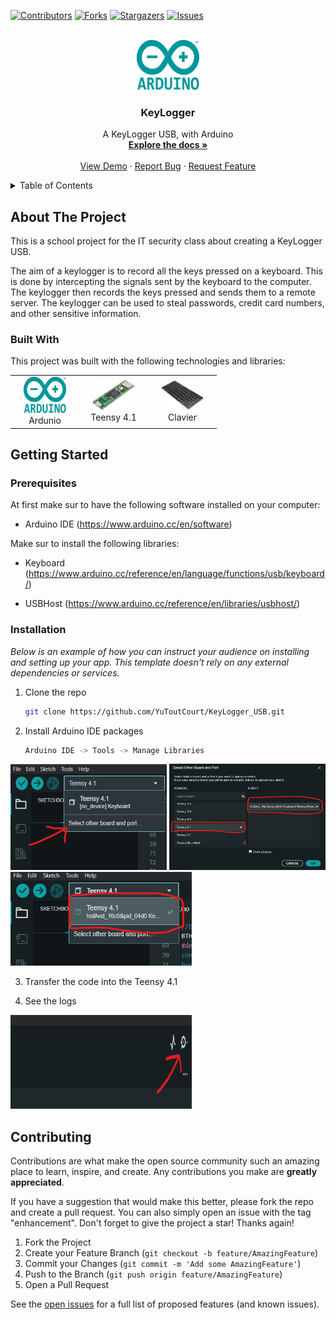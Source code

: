 
<a name="readme-top"></a>

[![Contributors][contributors-shield]][contributors-url]
[![Forks][forks-shield]][forks-url]
[![Stargazers][stars-shield]][stars-url]
[![Issues][issues-shield]][issues-url]



<!-- PROJECT LOGO -->
<br />
<div align="center">
  <a href="https://github.com/YuToutCourt/KeyLogger_USB">
    <img src="images/Arduino_Logo.svg.png" alt="Logo" width="100" height="80">
  </a>

  <h3 align="center">KeyLogger</h3>

  <p align="center">
    A KeyLogger USB, with Arduino
    <br />
    <a href="https://github.com/YuToutCourt/KeyLogger_USB"><strong>Explore the docs »</strong></a>
    <br />
    <br />
    <a href="https://github.com/YuToutCourt/KeyLogger_USB">View Demo</a>
    ·
    <a href="https://github.com/YuToutCourt/KeyLogger_USB/issues">Report Bug</a>
    ·
    <a href="https://github.com/YuToutCourt/KeyLogger_USB/issues">Request Feature</a>
  </p>
</div>



<!-- TABLE OF CONTENTS -->
<details>
  <summary>Table of Contents</summary>
  <ol>
    <li>
      <a href="#about-the-project">About The Project</a>
      <ul>
        <li><a href="#built-with">Built With</a></li>
      </ul>
    </li>
    <li>
      <a href="#getting-started">Getting Started</a>
      <ul>
        <li><a href="#prerequisites">Prerequisites</a></li>
        <li><a href="#installation">Installation</a></li>
      </ul>
    </li>
    <li><a href="#contributing">Contributing</a></li>
  </ol>
</details>



<!-- ABOUT THE PROJECT -->
## About The Project

This is a school project for the IT security class about creating a KeyLogger USB.

The aim of a keylogger is to record all the keys pressed on a keyboard. This is done by intercepting the signals sent by the keyboard to the computer. The keylogger then records the keys pressed and sends them to a remote server. The keylogger can be used to steal passwords, credit card numbers, and other sensitive information.



### Built With

This project was built with the following technologies and libraries:



<table>
  <tr>
    <td align="center" width="96">
      <a href="https://www.arduino.cc/en/software">
        <img src="images/Arduino_Logo.svg.png" width="68" height="58" alt="C#" />
      </a>
      <br>Ardunio
    </td>
    <td align="center" width="96">
      <a href="https://www.arduino.cc/reference/en/language/functions/usb/keyboard/">
        <img src="images/teensy.png" width="68" height="48" alt="Python" />
      </a>
      <br>Teensy 4.1
    </td>
      <td align="center" width="96">
      <a href="https://www.arduino.cc/reference/en/libraries/usbhost/">
        <img src="images/keyboard.png" width="68" height="48" alt="Python" />
      </a>
      <br>Clavier
    </td>
    
</table>


<!-- GETTING STARTED -->
## Getting Started

### Prerequisites

At first make sur to have the following software installed on your computer:

* Arduino IDE (https://www.arduino.cc/en/software)

Make sur to install the following libraries:

* Keyboard (https://www.arduino.cc/reference/en/language/functions/usb/keyboard/)

* USBHost (https://www.arduino.cc/reference/en/libraries/usbhost/)

### Installation

_Below is an example of how you can instruct your audience on installing and setting up your app. This template doesn't rely on any external dependencies or services._

1. Clone the repo
   ```sh
   git clone https://github.com/YuToutCourt/KeyLogger_USB.git
   ```
2. Install Arduino IDE packages
   ```sh
   Arduino IDE -> Tools -> Manage Libraries
   ```

<img src="images/select_driver.png" width="250" height="170"/>
<img src="images/select_port1.png" width="250" height="170"/>
<img src="images/select_port2.png" width="290" height="150"/>

3. Transfer the code into the Teensy 4.1

4. See the logs 
<img src="images/activer.png" width="290" height="150"/>

<!-- CONTRIBUTING -->
## Contributing

Contributions are what make the open source community such an amazing place to learn, inspire, and create. Any contributions you make are **greatly appreciated**.

If you have a suggestion that would make this better, please fork the repo and create a pull request. You can also simply open an issue with the tag "enhancement".
Don't forget to give the project a star! Thanks again!

1. Fork the Project
2. Create your Feature Branch (`git checkout -b feature/AmazingFeature`)
3. Commit your Changes (`git commit -m 'Add some AmazingFeature'`)
4. Push to the Branch (`git push origin feature/AmazingFeature`)
5. Open a Pull Request

See the [open issues](https://github.com/YuToutCourt/KeyLogger_USB/issues) for a full list of proposed features (and known issues).




<!-- MARKDOWN LINKS & IMAGES -->
<!-- https://www.markdownguide.org/basic-syntax/#reference-style-links -->
[contributors-shield]: https://img.shields.io/github/contributors/YuToutCourt/KeyLogger_USB?style=for-the-badge
[contributors-url]: https://github.com/YuToutCourt/KeyLogger_USB/graphs/contributors
[forks-shield]: https://img.shields.io/github/forks/YuToutCourt/KeyLogger_USB.svg?style=for-the-badge
[forks-url]: https://github.com/YuToutCourt/KeyLogger_USB/network/members
[stars-shield]: https://img.shields.io/github/stars/YuToutCourt/KeyLogger_USB.svg?style=for-the-badge
[stars-url]: https://github.com/YuToutCourt/KeyLogger_USB/stargazers
[issues-shield]: https://img.shields.io/github/issues/YuToutCourt/KeyLogger_USB.svg?style=for-the-badge
[issues-url]: https://github.com/YuToutCourt/KeyLogger_USB/issues
